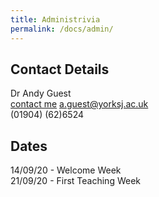 ```yaml
---
title: Administrivia
permalink: /docs/admin/
---
```


## Contact Details
Dr Andy Guest  
[contact me](mailto:a.guest@yorksj.ac.uk) a.guest@yorksj.ac.uk  
(01904) (62)6524  

## Dates
14/09/20 - Welcome Week  
21/09/20 - First Teaching Week  


